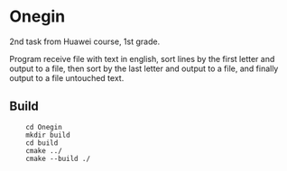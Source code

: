 # Onegin
2nd task from Huawei course, 1st grade.<br />

Program receive file with text in english, sort lines by the first letter and output to a file, then sort by the last letter and output to a file, and finally output to a file untouched text.

## Build
        
        cd Onegin
        mkdir build
        cd build
        cmake ../
        cmake --build ./